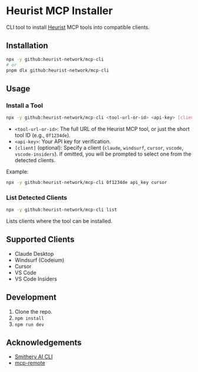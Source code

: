 # Heurist MCP Installer

CLI tool to install [Heurist](https://mcp.heurist.ai/) MCP tools into compatible clients.

## Installation

```bash
npx -y github:heurist-network/mcp-cli
# or
pnpm dlx github:heurist-network/mcp-cli
```

## Usage

### Install a Tool

```bash
npx -y github:heurist-network/mcp-cli <tool-url-or-id> <api-key> [client]
```

- `<tool-url-or-id>`: The full URL of the Heurist MCP tool, or just the short tool ID (e.g., `0f1234de`).
- `<api-key>`: Your API key for verification.
- `[client]` (optional): Specify a client (`claude`, `windsurf`, `cursor`, `vscode`, `vscode-insiders`). If omitted, you will be prompted to select one from the detected clients.

Example:
```bash
npx -y github:heurist-network/mcp-cli 0f1234de api_key cursor
```

### List Detected Clients

```bash
npx -y github:heurist-network/mcp-cli list
```

Lists clients where the tool can be installed.

## Supported Clients

- Claude Desktop
- Windsurf (Codeium)
- Cursor
- VS Code
- VS Code Insiders

## Development

1. Clone the repo.
2. `npm install`
3. `npm run dev`

## Acknowledgements

- [Smithery AI CLI](https://github.com/smithery-ai/cli/)
- [mcp-remote](https://github.com/geelen/mcp-remote)
